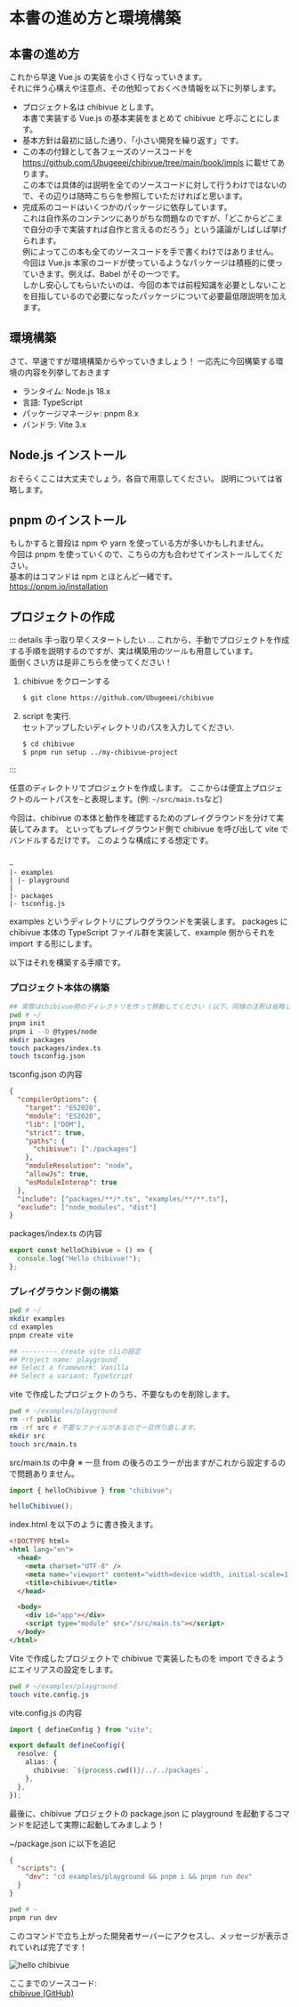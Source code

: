 # 本書の進め方と環境構築

## 本書の進め方

これから早速 Vue.js の実装を小さく行なっていきます。  
それに伴う心構えや注意点、その他知っておくべき情報を以下に列挙します。

- プロジェクト名は chibivue とします。  
  本書で実装する Vue.js の基本実装をまとめて chibivue と呼ぶことにします。
- 基本方針は最初に話した通り、「小さい開発を繰り返す」です。
- この本の付録として各フェーズのソースコードを https://github.com/Ubugeeei/chibivue/tree/main/book/impls に載せてあります。  
  この本では具体的は説明を全てのソースコードに対して行うわけではないので、その辺りは随時こちらを参照していただければと思います。
- 完成系のコードはいくつかのパッケージに依存しています。  
  これは自作系のコンテンツにありがちな問題なのですが、「どこからどこまで自分の手で実装すれば自作と言えるのだろう」という議論がしばしば挙げられます。  
  例によってこの本も全てのソースコードを手で書くわけではありません。  
  今回は Vue.js 本家のコードが使っているようなパッケージは積極的に使っていきます。例えば、Babel がその一つです。  
  しかし安心してもらいたいのは、今回の本では前程知識を必要としないことを目指しているので必要になったパッケージについて必要最低限説明を加えます。

## 環境構築

さて、早速ですが環境構築からやっていきましょう！
一応先に今回構築する環境の内容を列挙しておきます

- ランタイム: Node.js 18.x
- 言語: TypeScript
- パッケージマネージャ: pnpm 8.x
- バンドラ: Vite 3.x

## Node.js インストール

おそらくここは大丈夫でしょう。各自で用意してください。
説明については省略します。

## pnpm のインストール

もしかすると普段は npm や yarn を使っている方が多いかもしれません。  
今回は pnpm を使っていくので、こちらの方も合わせてインストールしてください。  
基本的はコマンドは npm とほとんど一緒です。  
https://pnpm.io/installation

## プロジェクトの作成

::: details 手っ取り早くスタートしたい ...
これから、手動でプロジェクトを作成する手順を説明するのですが、実は構築用のツールも用意しています。  
面倒くさい方は是非こちらを使ってください！

1. chibivue をクローンする

   ```sh
   $ git clone https://github.com/Ubugeeei/chibivue
   ```

2. script を実行.  
   セットアップしたいディレクトリのパスを入力してください.

   ```sh
   $ cd chibivue
   $ pnpm run setup ../my-chibivue-project
   ```

:::

任意のディレクトリでプロジェクトを作成します。
ここからは便宜上プロジェクトのルートパスを`~`と表現します。(例: `~/src/main.ts`など)

今回は、chibivue の本体と動作を確認するためのプレイグラウンドを分けて実装してみます。
といってもプレイグラウンド側で chibivue を呼び出して vite でバンドルするだけです。
このような構成にする想定です。

```

~
|- examples
| |- playground
|
|- packages
|- tsconfig.js

```

examples というディレクトリにプレウグラウンドを実装します。
packages に chibivue 本体の TypeScript ファイル群を実装して、example 側からそれを import する形にします。

以下はそれを構築する手順です。

### プロジェクト本体の構築

```sh
## 実際はchibivue用のディレクトリを作って移動してください (以下、同様の注釈は省略します。)
pwd # ~/
pnpm init
pnpm i --D @types/node
mkdir packages
touch packages/index.ts
touch tsconfig.json
```

tsconfig.json の内容

```json
{
  "compilerOptions": {
    "target": "ES2020",
    "module": "ES2020",
    "lib": ["DOM"],
    "strict": true,
    "paths": {
      "chibivue": ["./packages"]
    },
    "moduleResolution": "node",
    "allowJs": true,
    "esModuleInterop": true
  },
  "include": ["packages/**/*.ts", "examples/**/**.ts"],
  "exclude": ["node_modules", "dist"]
}
```

packages/index.ts の内容

```ts
export const helloChibivue = () => {
  console.log("Hello chibivue!");
};
```

### プレイグラウンド側の構築

```sh
pwd # ~/
mkdir examples
cd examples
pnpm create vite

## --------- create vite cliの設定
## Project name: playground
## Select a framework: Vanilla
## Select a variant: TypeScript
```

vite で作成したプロジェクトのうち、不要なものを削除します。

```sh
pwd # ~/examples/playground
rm -rf public
rm -rf src # 不要なファイルがあるので一旦作り直します。
mkdir src
touch src/main.ts
```

src/main.ts の中身
※ 一旦 from の後ろのエラーが出ますがこれから設定するので問題ありません。

```ts
import { helloChibivue } from "chibivue";

helloChibivue();
```

index.html を以下のように書き換えます。

```html
<!DOCTYPE html>
<html lang="en">
  <head>
    <meta charset="UTF-8" />
    <meta name="viewport" content="width=device-width, initial-scale=1.0" />
    <title>chibivue</title>
  </head>

  <body>
    <div id="app"></div>
    <script type="module" src="/src/main.ts"></script>
  </body>
</html>
```

Vite で作成したプロジェクトで chibivue で実装したものを import できるようにエイリアスの設定をします。

```sh
pwd # ~/examples/playground
touch vite.config.js
```

vite.config.js の内容

```ts
import { defineConfig } from "vite";

export default defineConfig({
  resolve: {
    alias: {
      chibivue: `${process.cwd()}/../../packages`,
    },
  },
});
```

最後に、chibivue プロジェクトの package.json に playground を起動するコマンドを記述して実際に起動してみましよう！

~/package.json に以下を追記

```json
{
  "scripts": {
    "dev": "cd examples/playground && pnpm i && pnpm run dev"
  }
}
```

```sh
pwd # ~
pnpm run dev
```

このコマンドで立ち上がった開発者サーバーにアクセスし、メッセージが表示されていれば完了です！

![hello chibivue](https://raw.githubusercontent.com/Ubugeeei/chibivue/main/book/images/hello_chibivue.png)

ここまでのソースコード:  
[chibivue (GitHub)](https://github.com/Ubugeeei/chibivue/tree/main/book/impls/00_introduction/010_project_setup)
